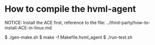 # How to compile the hvml-agent
NOTICE: Install the ACE first, reference to the file:
../third-party/how-to-install-ACE-in-linux.md

$ ./gen-make.sh
$ make -f Makefile.hvml_agent
$ ./run-test.sh